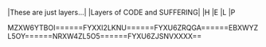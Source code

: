 |These are just layers...|
|Layers of CODE and SUFFERING|
|H
|E
|L
|P

MZXW6YTBOI======FYXXI2LKNU======FYXU6ZRQGA======EBXWYZL5OY======NRXW4ZL5O5======FYXU6ZJSNVXXXX==
